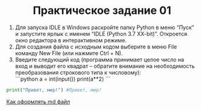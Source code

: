 <h1 align="center">Практическое задание 01</h1>

<ol>
	<li>Для запуска IDLE в Windows раскройте папку Python в меню “Пуск” и запустите ярлык с именем “IDLE (Python 3.7 XX-bit)”. Откроется окно редактора в интерактивном режиме.</li>
	<li>Для создания файла с исходным кодом выберите в меню File команду New File (или нажмите Ctrl + N).</li>
	<li>Введите следующий код (программа принимает целое число на вход и выводит его квадрат – обратите внимание на необходимость преобразования строкового типа к числовому): </li>
```python
a = int(input())
print(a**2)
```
</ol>

```python
print("Привет, мир!") #Привет, мир!
```



[Как оформлять md файл](https://gist.github.com/Jekins/2bf2d0638163f1294637#file-markdown-docs-md)